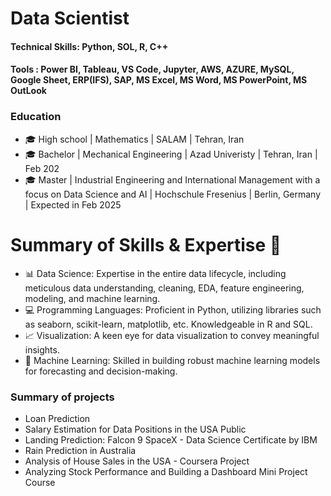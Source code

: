 # Data Scientist

#### Technical Skills: Python, SOL, R, C++

#### Tools : Power BI, Tableau, VS Code, Jupyter, AWS, AZURE, MySQL, Google Sheet, ERP(IFS), SAP, MS Excel, MS Word, MS PowerPoint, MS OutLook

### Education

- 🎓 High school | Mathematics | SALAM | Tehran, Iran  
- 🎓 Bachelor | Mechanical Engineering | Azad Univeristy | Tehran, Iran | Feb 202
- 🎓 Master | Industrial Engineering and International Management with a focus on Data Science and AI | Hochschule Fresenius | Berlin, Germany | Expected in Feb 2025

# Summary of Skills & Expertise 🚀

- 📊 Data Science: Expertise in the entire data lifecycle, including meticulous data understanding, cleaning, EDA, feature engineering, modeling, and machine learning.
- 💻 Programming Languages: Proficient in Python, utilizing libraries such as seaborn, scikit-learn, matplotlib, etc. Knowledgeable in R and SQL.
- 📈 Visualization: A keen eye for data visualization to convey meaningful insights.
- 🤖 Machine Learning: Skilled in building robust machine learning models for forecasting and decision-making.

###  Summary of projects 

- Loan Prediction
- Salary Estimation for Data Positions in the USA Public
- Landing Prediction: Falcon 9 SpaceX - Data Science Certificate by IBM
- Rain Prediction in Australia
- Analysis of House Sales in the USA - Coursera Project
- Analyzing Stock Performance and Building a Dashboard Mini Project Course
